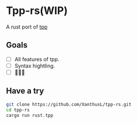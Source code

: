 # Tpp-rs(WIP)
A rust port of [tpp](https://github.com/cbbrowne/tpp)

## Goals

- [ ] All features of tpp.
- [ ] Syntax hightling.
- [ ] 🤔🤔🤔

## Have a try

```sh
git clone https://github.com/XanthusL/tpp-rs.git
cd tpp-rs
cargo run rust.tpp
```


